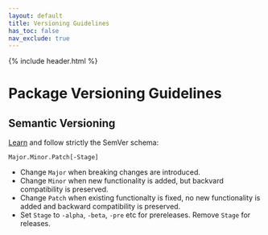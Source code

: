 ```yaml
---
layout: default
title: Versioning Guidelines
has_toc: false
nav_exclude: true
---
```

{% include header.html %}

# Package Versioning Guidelines

## Semantic Versioning

[Learn](https://semver.org/spec/v2.0.0.html) and follow strictly the SemVer schema:

    Major.Minor.Patch[-Stage]

* Change `Major` when breaking changes are introduced.
* Change `Minor` when new functionality is added, but backvard compatibility is preserved.
* Change `Patch` when existing functionalty is fixed, no new functionality is added 
  and backward compatibility is preserved.
* Set `Stage` to `-alpha`, `-beta`, `-pre` etc for prereleases. Remove `Stage` for releases.
